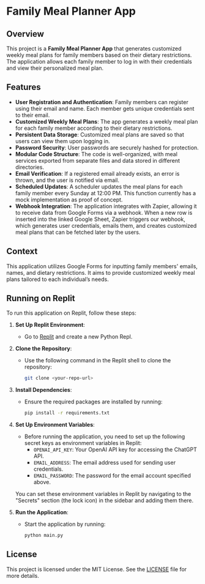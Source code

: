 # Family Meal Planner App

## Overview

This project is a **Family Meal Planner App** that generates customized weekly meal plans for family members based on their dietary restrictions. The application allows each family member to log in with their credentials and view their personalized meal plan.

## Features

- **User Registration and Authentication**: Family members can register using their email and name. Each member gets unique credentials sent to their email.
- **Customized Weekly Meal Plans**: The app generates a weekly meal plan for each family member according to their dietary restrictions.
- **Persistent Data Storage**: Customized meal plans are saved so that users can view them upon logging in.
- **Password Security**: User passwords are securely hashed for protection.
- **Modular Code Structure**: The code is well-organized, with meal services exported from separate files and data stored in different directories.
- **Email Verification**: If a registered email already exists, an error is thrown, and the user is notified via email.
- **Scheduled Updates**: A scheduler updates the meal plans for each family member every Sunday at 12:00 PM. This function currently has a mock implementation as proof of concept.
- **Webhook Integration**: The application integrates with Zapier, allowing it to receive data from Google Forms via a webhook. When a new row is inserted into the linked Google Sheet, Zapier triggers our webhook, which generates user credentials, emails them, and creates customized meal plans that can be fetched later by the users.

## Context

This application utilizes Google Forms for inputting family members' emails, names, and dietary restrictions. It aims to provide customized weekly meal plans tailored to each individual’s needs.

## Running on Replit

To run this application on Replit, follow these steps:

1. **Set Up Replit Environment**:

   - Go to [Replit](https://replit.com/) and create a new Python Repl.

2. **Clone the Repository**:

   - Use the following command in the Replit shell to clone the repository:
     ```bash
     git clone <your-repo-url>
     ```

3. **Install Dependencies**:

   - Ensure the required packages are installed by running:
     ```bash
     pip install -r requirements.txt
     ```

4. **Set Up Environment Variables**:

   - Before running the application, you need to set up the following secret keys as environment variables in Replit:
     - `OPENAI_API_KEY`: Your OpenAI API key for accessing the ChatGPT API.
     - `EMAIL_ADDRESS`: The email address used for sending user credentials.
     - `EMAIL_PASSWORD`: The password for the email account specified above.

   You can set these environment variables in Replit by navigating to the "Secrets" section (the lock icon) in the sidebar and adding them there.

5. **Run the Application**:
   - Start the application by running:
     ```bash
     python main.py
     ```

## License

This project is licensed under the MIT License. See the [LICENSE](LICENSE) file for more details.

